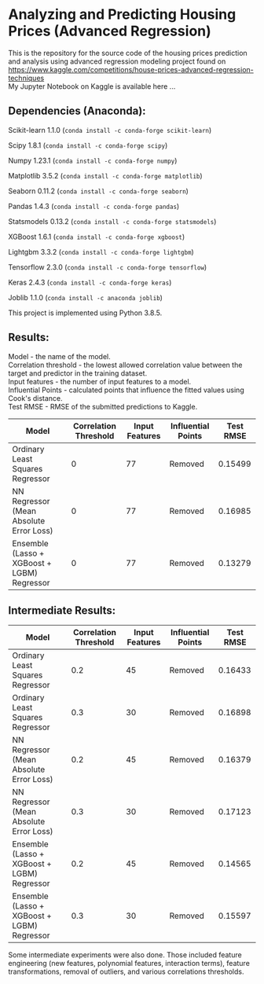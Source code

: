 # Analyzing and Predicting Housing Prices (Advanced Regression)  
This is the repository for the source code of the housing prices prediction and analysis using advanced regression modeling project found on   https://www.kaggle.com/competitions/house-prices-advanced-regression-techniques  
My Jupyter Notebook on Kaggle is available here ...  

## Dependencies (Anaconda):  

Scikit-learn 1.1.0 (`conda install -c conda-forge scikit-learn`)  

Scipy 1.8.1 (`conda install -c conda-forge scipy`)  

Numpy 1.23.1 (`conda install -c conda-forge numpy`)  

Matplotlib 3.5.2 (`conda install -c conda-forge matplotlib`)  

Seaborn 0.11.2 (`conda install -c conda-forge seaborn`)  

Pandas 1.4.3 (`conda install -c conda-forge pandas`)  

Statsmodels 0.13.2 (`conda install -c conda-forge statsmodels`)  

XGBoost 1.6.1 (`conda install -c conda-forge xgboost`)  

Lightgbm 3.3.2 (`conda install -c conda-forge lightgbm`)  

Tensorflow 2.3.0 (`conda install -c conda-forge tensorflow`)  

Keras 2.4.3 (`conda install -c conda-forge keras`)  

Joblib 1.1.0 (`conda install -c anaconda joblib`)  

This project is implemented using Python 3.8.5.

## Results:  

Model - the name of the model.  
Correlation threshold - the lowest allowed correlation value between the target and predictor in the training dataset.  
Input features - the number of input features to a model.  
Influential Points - calculated points that influence the fitted values using Cook's distance.  
Test RMSE - RMSE of the submitted predictions to Kaggle. 

| Model | Correlation Threshold | Input Features | Influential Points | Test RMSE | 
| --- | --- | --- | --- | --- |
| Ordinary Least Squares Regressor | 0 | 77 | Removed | 0.15499 |
| NN Regressor (Mean Absolute Error Loss) | 0 | 77 | Removed | 0.16985 
| Ensemble (Lasso + XGBoost + LGBM) Regressor | 0 | 77 | Removed |  0.13279 | 

## Intermediate Results: 
| Model | Correlation Threshold | Input Features | Influential Points | Test RMSE | 
| --- | --- | --- | --- | --- |
| Ordinary Least Squares Regressor | 0.2 | 45 | Removed | 0.16433 |
| Ordinary Least Squares Regressor | 0.3 | 30 | Removed | 0.16898 |
| NN Regressor (Mean Absolute Error Loss) | 0.2 | 45 | Removed | 0.16379 | 
| NN Regressor (Mean Absolute Error Loss) | 0.3 | 30 | Removed | 0.17123 | 
| Ensemble (Lasso + XGBoost + LGBM) Regressor | 0.2 | 45 | Removed |  0.14565 |
| Ensemble (Lasso + XGBoost + LGBM) Regressor | 0.3 | 30 | Removed |  0.15597 |  

Some intermediate experiments were also done. Those included feature engineering (new features, polynomial features, interaction terms), feature transformations, removal of outliers, and various correlations thresholds.
